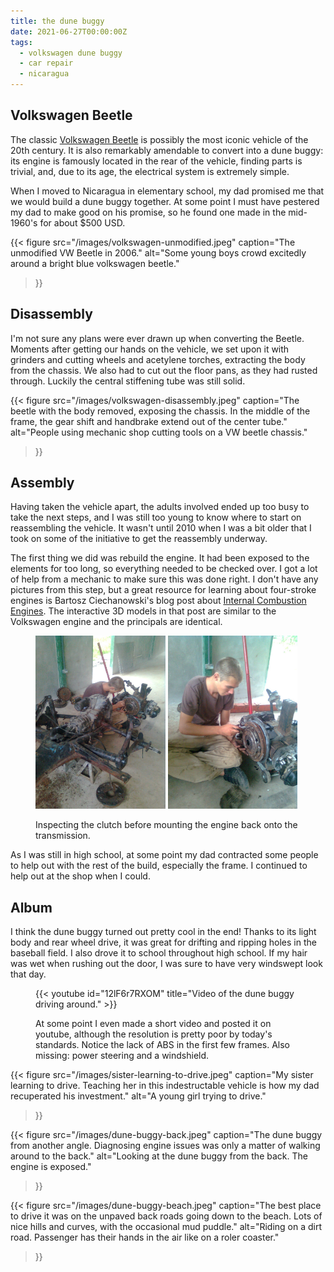 ```yaml
---
title: the dune buggy
date: 2021-06-27T00:00:00Z
tags:
  - volkswagen dune buggy
  - car repair
  - nicaragua
---
```


## Volkswagen Beetle

The classic [Volkswagen
Beetle](https://en.wikipedia.org/wiki/Volkswagen_Beetle) is possibly the most
iconic vehicle of the 20th century. It is also remarkably amendable to convert
into a dune buggy: its engine is famously located in the rear of the vehicle,
finding parts is trivial, and, due to its age, the electrical system is
extremely simple.

When I moved to Nicaragua in elementary school, my dad promised me that we
would build a dune buggy together. At some point I must have pestered my dad to
make good on his promise, so he found one made in the mid-1960's for about $500
USD.

{{< figure
    src="/images/volkswagen-unmodified.jpeg"
    caption="The unmodified VW Beetle in 2006."
    alt="Some young boys crowd excitedly around a bright blue volkswagen beetle."
>}}

## Disassembly

I'm not sure any plans were ever drawn up when converting the Beetle. Moments
after getting our hands on the vehicle, we set upon it with grinders and
cutting wheels and acetylene torches, extracting the body from the chassis. We
also had to cut out the floor pans, as they had rusted through. Luckily the
central stiffening tube was still solid.

{{< figure
    src="/images/volkswagen-disassembly.jpeg"
    caption="The beetle with the body removed, exposing the chassis. In the middle of the frame, the gear shift and handbrake extend out of the center tube."
    alt="People using mechanic shop cutting tools on a VW beetle chassis."
>}}


## Assembly

Having taken the vehicle apart, the adults involved ended up too busy to take
the next steps, and I  was still too young to know where to start on
reassembling the vehicle. It wasn't until 2010 when I was a bit older that I
took on some of the initiative to get the reassembly underway.

The first thing we did was rebuild the engine. It had been exposed to the
elements for too long, so everything needed to be checked over. I got a lot of
help from a mechanic to make sure this was done right. I don't have any
pictures from this step, but a great resource for learning about four-stroke
engines is Bartosz Ciechanowski's blog post about [Internal Combustion
Engines](https://ciechanow.ski/internal-combustion-engine/). The interactive 3D
models in that post are similar to the Volkswagen engine and the principals are
identical. 

<figure>
  <img
    src="/images/volkswagen-assembly-0.jpeg"
    alt="Mechanic shop with car parts everywhere. A person inspects the engine supported by a jack."
    width="49%">
  <img 
    src="/images/volkswagen-assembly-1.jpeg"
    alt="Mechanic shop with car parts everywhere. A person inspects the engine supported by a jack."
    width="49%">
  <figcaption><p>Inspecting the clutch before mounting the engine back onto the transmission.</p></figcaption>
</figure>

As I was still in high school, at some point my dad contracted some people to
help out with the rest of the build, especially the frame. I continued to help
out at the shop when I could. 

## Album

I think the dune buggy turned out pretty cool in the end! Thanks to its light
body and rear wheel drive, it was great for drifting and ripping holes in the
baseball field. I also drove it to school throughout high school. If my hair
was wet when rushing out the door, I was sure to have very windswept look that
day.


<figure>
  {{< youtube id="12lF6r7RXOM" title="Video of the dune buggy driving around." >}}
<figcaption>
<p>

At some point I even made a short video and posted it on youtube, although the
resolution is pretty poor by today's standards. Notice the lack of ABS in the
first few frames. Also missing: power steering and a windshield.

</p>
</figcaption>
</figure>

{{< figure
    src="/images/sister-learning-to-drive.jpeg"
    caption="My sister learning to drive. Teaching her in this indestructable vehicle is how my dad recuperated his investment."
    alt="A young girl trying to drive."
>}}

{{< figure
    src="/images/dune-buggy-back.jpeg"
    caption="The dune buggy from another angle. Diagnosing engine issues was only a matter of walking around to the back."
    alt="Looking at the dune buggy from the back. The engine is exposed."
>}}

{{< figure
    src="/images/dune-buggy-beach.jpeg"
    caption="The best place to drive it was on the unpaved back roads going down to the beach. Lots of nice hills and curves, with the occasional mud puddle."
    alt="Riding on a dirt road. Passenger has their hands in the air like on a roler coaster."
>}}
